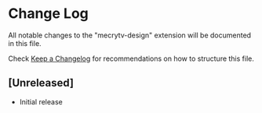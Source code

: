 # Change Log

All notable changes to the "mecrytv-design" extension will be documented in this file.

Check [Keep a Changelog](http://keepachangelog.com/) for recommendations on how to structure this file.

## [Unreleased]

- Initial release
